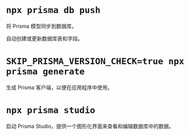 # `npx prisma db push`

将 Prisma 模型同步到数据库。

自动创建或更新数据库表和字段。

# `SKIP_PRISMA_VERSION_CHECK=true npx prisma generate`

生成 Prisma 客户端，以便在应用程序中使用。

# `npx prisma studio`

启动 Prisma Studio，提供一个图形化界面来查看和编辑数据库中的数据。
